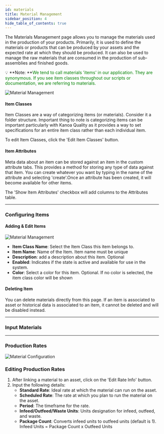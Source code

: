 ```yaml
---
id: materials
title: Material Management
sidebar_position: 4
hide_table_of_contents: true
---
```


The Materials Management page allows you to manage the materials used in the production of your products. Primarily, it is used to define the materials or products
that can be produced by your assets and the expected rate at which they should be produced. It can also be used to manage the raw materials that are consumed
in the production of sub-assemblies and finished goods.

:bulb: **Note: **<font color="green">We tend to call materials 'items' in our application. They are synonymous. If you see item classes throughout our scripts or documentation, we are referring to materials.</font><br/>

![Material Management](/img/itemconfig/item-table-config.png)

#### Item Classes
Item Classes are a way of categorizing items (or materials). Consider it a folder structure. Important thing to note is categorizing items can be important particularly
with Kanoa Quality as it provides a way to set specifications for an entire item class rather than each individual item.

To edit Item Classes, click the 'Edit Item Classes' button.

#### Item Attributes
Meta data about an item can be stored against an item in the custom attribute tabs. This provides a method for storing any type of data against that item.
You can create whatever you want by typing in the name of the attribute and selecting 'create'.Once an attribute has been created, it will become available for other items.

The 'Show Item Attributes' checkbox will add columns to the Attributes table.
***

### Configuring Items

#### Adding & Edit Items

![Material Management](/img/itemConfig/item-config.png)

* **Item Class Name**: Select the Item Class this item belongs to.
* **Item Name**: Name of the Item. Item name must be unique
* **Description**: add a description about this item. Optional
* **Enabled**: Indicates if the state is active and available for use in the system.
* **Color**: Select a color for this item. Optional. If no color is selected, the item class color will be shown

#### Deleting Item
You can delete materials directly from this page. If an item is associated to asset or historical data is associated to an item, it cannot be deleted and will be disabled instead.
***

### Input Materials

***
### Production Rates

![Material Configuration](/img/ops-config-materials1.png)

### Editing Production Rates
1. After linking a material to an asset, click on the 'Edit Rate Info' button.
2. Input the following details:
   - **Standard Rate**: Ideal rate at which the material can run on the asset.
   - **Scheduled Rate**: The rate at which you plan to run the material on the asset.
   - **Period**: The timeframe for the rate.
   - **Infeed/Outfeed/Waste Units**: Units designation for infeed, outfeed, and waste.
   - **Package Count**: Converts infeed units to outfeed units (default is 1). Infeed Units = Package Count x Outfeed Units
